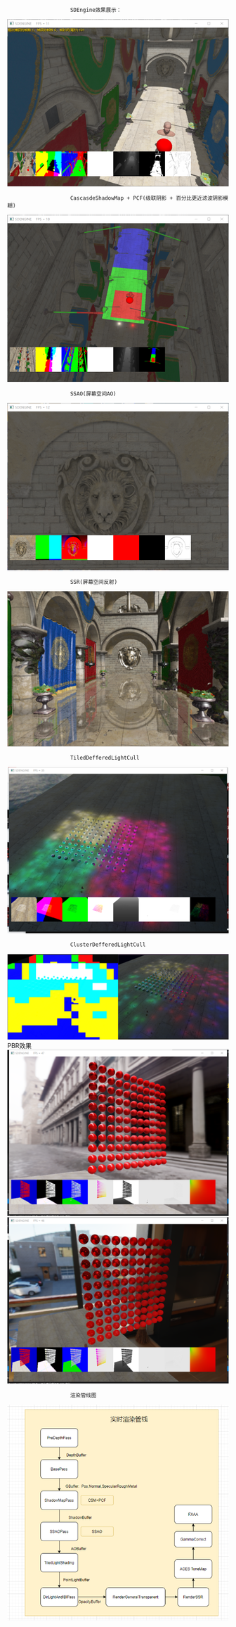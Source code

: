 
						SDEngine效果展示：
![image](https://github.com/2047241149/SDEngine/blob/master/SDEngine/GraphicsDemo.png)



						CascasdeShadowMap + PCF(级联阴影 + 百分比更近滤波阴影模糊)
![image](https://github.com/2047241149/SDEngine/blob/master/SDEngine/DefferedShading_CSM.png)


						SSAO(屏幕空间AO)
![image](https://github.com/2047241149/SDEngine/blob/master/SDEngine/DefferedShading_SSAO.png)

						SSR(屏幕空间反射)
![image](https://github.com/2047241149/SDEngine/blob/master/SDEngine/DefferedShading_SSR.png)

						TiledDefferedLightCull
![image](https://github.com/2047241149/SDEngine/blob/master/SDEngine/TiledLightShaing.png)

						ClusterDefferedLightCull
![image](https://github.com/2047241149/SDEngine/blob/master/SDEngine/ClusterDefferedShaing.png)					
               					PBR效果
![image](https://github.com/2047241149/SDEngine/blob/master/SDEngine/DefferedShading_Pbr1.png)
![image](https://github.com/2047241149/SDEngine/blob/master/SDEngine/DefferedShading_Pbr2.png)


						渲染管线图
![image](https://github.com/2047241149/SDEngine/blob/master/document/GraphicsRenderPipeline.png)


